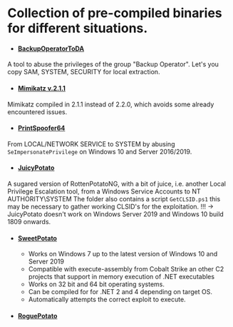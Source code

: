 # Collection of pre-compiled binaries for different situations.


- #### [BackupOperatorToDA](https://github.com/l4rRyxz/pre-compiles/blob/main/windows/BackupOperatorToDA.exe)
A tool to abuse the privileges of the group "Backup Operator". Let's you copy SAM, SYSTEM, SECURITY for local extraction.

- #### [Mimikatz v.2.1.1](https://github.com/l4rRyxz/pre-compiles/blob/main/windows/mimikatz_2.1.1.exe)
Mimikatz compiled in 2.1.1 instead of 2.2.0, which avoids some already encountered issues.

- #### [PrintSpoofer64](https://github.com/l4rRyxz/pre-compiles/blob/main/windows/PrintSpoofer64.exe)
From LOCAL/NETWORK SERVICE to SYSTEM by abusing `SeImpersonatePrivilege` on Windows 10 and Server 2016/2019.

- #### [JuicyPotato](https://github.com/l4rRyxz/pre-compiles/blob/main/windows/JuicyPotato/)
A sugared version of RottenPotatoNG, with a bit of juice, i.e. another Local Privilege Escalation tool, from a Windows Service Accounts to NT AUTHORITY\SYSTEM
The folder also contains a script `GetCLSID.ps1` this may be necessary to gather working CLSID's for the exploitation.
!!! -> JuicyPotato doesn't work on Windows Server 2019 and Windows 10 build 1809 onwards.

- #### [SweetPotato](https://github.com/l4rRyxz/pre-compiles/blob/main/windows/SweetPotato.exe)
	- Works on Windows 7 up to the latest version of Windows 10 and Server 2019
	- Compatible with execute-assembly from Cobalt Strike an other C2 projects that support in memory execution of .NET executables
	- Works on 32 bit and 64 bit operating systems.
	- Can be compiled for for .NET 2 and 4 depending on target OS.
	- Automatically attempts the correct exploit to execute.

- #### [RoguePotato]()
